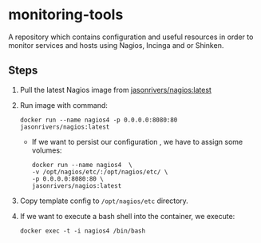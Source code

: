 # monitoring-tools
A repository which contains configuration and useful resources in order to monitor services and hosts using Nagios, Incinga and or Shinken.

## Steps

1. Pull the latest Nagios image from [jasonrivers/nagios:latest](https://hub.docker.com/r/jasonrivers/nagios/)
1. Run image with command:

    ```
    docker run --name nagios4 -p 0.0.0.0:8080:80 jasonrivers/nagios:latest
    ```
    * If we want to persist our configuration , we have to assign some volumes:

        ```
        docker run --name nagios4  \
        -v /opt/nagios/etc/:/opt/nagios/etc/ \
        -p 0.0.0.0:8080:80 \
        jasonrivers/nagios:latest
        ```
1. Copy template config to ```/opt/nagios/etc``` directory.
1. If we want to execute a bash shell into the container, we execute:

    ```
    docker exec -t -i nagios4 /bin/bash
    ```
